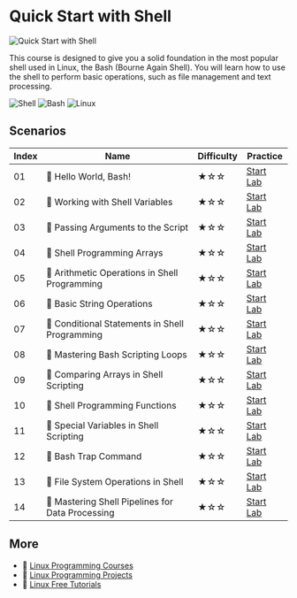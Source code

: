 # Quick Start with Shell

![Quick Start with Shell](https://cover-creator.labex.io/quick-start-with-shell.png)

This course is designed to give you a solid foundation in the most popular shell used in Linux, the Bash (Bourne Again Shell). You will learn how to use the shell to perform basic operations, such as file management and text processing.

![Shell](https://img.shields.io/badge/Shell-whitesmoke?style=for-the-badge&logo=shell)
![Bash](https://img.shields.io/badge/Bash-whitesmoke?style=for-the-badge&logo=bash)
![Linux](https://img.shields.io/badge/Linux-whitesmoke?style=for-the-badge&logo=linux)


## Scenarios

|   Index | Name                                            | Difficulty   | Practice                                                             |
|---------|-------------------------------------------------|--------------|----------------------------------------------------------------------|
|      01 | 📖 Hello World, Bash!                            | ★☆☆          | <a target='_blank' href='https://labex.io/labs/153893'>Start Lab</a> |
|      02 | 📖 Working with Shell Variables                  | ★☆☆          | <a target='_blank' href='https://labex.io/labs/153894'>Start Lab</a> |
|      03 | 📖 Passing Arguments to the Script               | ★☆☆          | <a target='_blank' href='https://labex.io/labs/153895'>Start Lab</a> |
|      04 | 📖 Shell Programming Arrays                      | ★☆☆          | <a target='_blank' href='https://labex.io/labs/153896'>Start Lab</a> |
|      05 | 📖 Arithmetic Operations in Shell Programming    | ★☆☆          | <a target='_blank' href='https://labex.io/labs/153897'>Start Lab</a> |
|      06 | 📖 Basic String Operations                       | ★☆☆          | <a target='_blank' href='https://labex.io/labs/153898'>Start Lab</a> |
|      07 | 📖 Conditional Statements in Shell Programming   | ★☆☆          | <a target='_blank' href='https://labex.io/labs/153899'>Start Lab</a> |
|      08 | 📖 Mastering Bash Scripting Loops                | ★☆☆          | <a target='_blank' href='https://labex.io/labs/153900'>Start Lab</a> |
|      09 | 📖 Comparing Arrays in Shell Scripting           | ★☆☆          | <a target='_blank' href='https://labex.io/labs/153901'>Start Lab</a> |
|      10 | 📖 Shell Programming Functions                   | ★☆☆          | <a target='_blank' href='https://labex.io/labs/153902'>Start Lab</a> |
|      11 | 📖 Special Variables in Shell Scripting          | ★☆☆          | <a target='_blank' href='https://labex.io/labs/153903'>Start Lab</a> |
|      12 | 📖 Bash Trap Command                             | ★☆☆          | <a target='_blank' href='https://labex.io/labs/153904'>Start Lab</a> |
|      13 | 📖 File System Operations in Shell               | ★☆☆          | <a target='_blank' href='https://labex.io/labs/153905'>Start Lab</a> |
|      14 | 📖 Mastering Shell Pipelines for Data Processing | ★☆☆          | <a target='_blank' href='https://labex.io/labs/153906'>Start Lab</a> |

## More

- 🔗 [Linux Programming Courses](https://github.com/labex-labs/awesome-programming-courses)
- 🔗 [Linux Programming Projects](https://github.com/labex-labs/awesome-programming-projects)
- 🔗 [Linux Free Tutorials](https://github.com/labex-labs/linux-free-tutorials)

